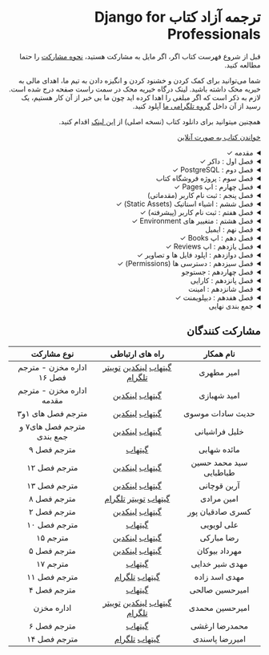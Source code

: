 <h1 dir="rtl"> ترجمه آزاد کتاب  Django for Professionals</h1>

<div dir="rtl">

قبل از شروع فهرست کتاب اگر، اگر مایل به مشارکت هستید، [نحوه مشارکت](https://github.com/mthri/dfp-persian/blob/main/CONTRIBUTING.md) را حتما مطالعه کنید.

شما می‌توانید برای کمک کردن و خشنود کردن و انگیزه دادن به تیم ما، اهدای مالی به خیریه محک داشته باشید.
لینک درگاه خیریه محک در سمت راست صفحه درج شده است. لازم به ذکر است که اگر مبلغی را اهدا کرده اید چون ما بی خبر از آن کار هستیم، یک رسید از آن داخل [گروه تلگرامی ما](https://t.me/dfp_farsi) آپلود کنید.

همچنین میتوانید برای دانلود کتاب (نسخه اصلی) از [این لینک](https://github.com/mthri/dfp-persian/raw/main/book/Django_for_Professionals_Production_websites_with_Python_and_Django.pdf) اقدام کنید.

[خواندن کتاب به صورت آنلاین](https://github.com/mthri/dfp-persian/blob/main/book/Django_for_Professionals_Production_websites_with_Python_and_Django.pdf)
  
<details>
  <summary>مقدمه &check;</summary>
  <br>
    
  - پیشنیاز ها &check;
  - ساختار کتاب &check;
  - آرایش کتاب &check;
  - ادیتور متن &check;
  - نتیجه گیری &check;
    
</details>
  
  
<details>
  <summary>فصل اول : داکر &check;</summary>
  <br>

  - داکر چیست &check;
  - تفاوت کانتینر ها و Virtual Environments &check;
  - نصب داکر &check;
  - Hello World با داکر &check;
  - Hello World با جنگو &check;
  - اپ pages &check;
  - تصاویر و کانتینر ها و میزبانی داکر &check;
  - گیت &check;
  - جمع بندی &check;

</details>

<details>
  <summary>فصل دوم : PostgreSQL &check;</summary>
  <br>
  
  - شروع به کار &check;
  - داکر &check; 
  - حالت تفکیک شده (Detached Mode) &check;
  - PostgreSQL &check;
  - تنظیمات &check;
  - Psycopg &check;
  - دیتابیس جدید &check;
  - گیت &check;
  - جمع بندی &check;
    
</details>

<details>
  <summary>فصل سوم : پروژه فروشگاه کتاب</summary>
  <br>
    
  - داکر &check;
  - PostgreSQL &check;
  - مدل کاربر شخصی سازی شده (Custom User Model) &check;
  - فرم های کاربر شخصی سازی شده (Custom User Forms) &check;
  - پنل ادمین کاربر شخصی سازی شده (Custom User Admin) &check;
  - سوپریوزر (Superuser) &check;
  - تست &check;
  - یونیت تست ها
  - گیت &check;
  - جمع بندی &check;
    
</details>

<details>
  <summary>فصل چهارم : اپ Pages &check;</summary>
  <br>
    
  - تمپلیت ها &check;
  - ٰViewها و URL ها &check;
  - تست ها &check;
  - تست کردن تمپلیت ها &check;
  - تست کردن HTML &check;
  - متد setUP &check;
  - Resolve &check;
  - گیت &check;
  - جمع بندی &check;
    
</details>
  
<details>
  <summary>فصل پنجم : ثبت نام کاربر (مقدماتی)</summary>
  <br>
    
  - اپ Auth
  - View ها و URL های اپ Auth
  - صفحه اصلی (Homepage)
  - سورس کد جنگو
  - لاگین کاربر
  - ریدارکت ها (Redirects)
  - لاگ اوت کاربر (Log Out)
  - ثبت نام کاربر
  - تست ها
  - setUpTestData()
  - گیت
  - جمع بندی
    
</details>
  
<details>
  <summary>فصل ششم : اشیاء استاتیک (Static Assets) &check;</summary>
  <br>
  
  - اپ staticfiles &check;
  - STATIC_URL &check;
  - STATICFILES_DIR &check;
  - STATIC_ROOT &check;
  - STATIC_FINDERS &check;
  - پوشه استاتیک (Static directory) &check;
  - تصاویر &check;
  - جاوا اسکریپت &check;
  - collectstatic &check;
  - بوت استرپ (Bootstrap) &check;
  - صفحه درباره ما (About Page) &check;
  - کار باDjango Crispy Forms &check;
  - تست ها &check;
  - گیت &check;
  - حمع بندی &check;
  
</details>
  
<details>
  <summary>فصل هفتم : ثبت نام کاربر (پیشرفته) &check;</summary>
  <br>
  
  - django-allauth &check;
  - AUTHENTICATION_BACKENDS &check;
  - EMAIL_BACKEND &check;
  - ACCOUNT_LOGOUT_REDIRECT &check;
  - URL ها &check;
  - تمپلیت ها &check;
  -  ورود کاربر (Log in) &check;
  - خروج کاربر (Log Out) &check;
  - ثبت نام کاربر (Sign Up) &check;
  - تنظیمات پنل ادمین &check;
  - ورود کاربر فقط با ایمیل (Email Only Login) &check;
  - تست ها &check;
  - احراز هویت با شبکه های اجتماعی &check;
  - گیت &check;
  - جمع بندی &check;
  
</details>
  
<details>
  <summary>فصل هشتم : متغییر های Environment &check;</summary>
  <br>
  
  - environs[django] &check;
  - SECRET_KEY &check;
  - DEBUG و ALLOWED_HOSTS &check;
  - DATABASES &check;
  - گیت &check;
  - جمع بندی &check;
  
</details>
  
<details>
  <summary>فصل نهم : ایمیل</summary>
  <br>
  
  - تایید ایمیل شخصی سازی شده &check;
  - صفحه تایید ایمیل 
  - تغییر و بازنشانی رمز
  - سرویس ایمیل در جنگو
  - گیت
  - جمع بندی
  
</details>
  
<details>
  <summary>فصل دهم : اپ Books &check;</summary>
  <br>
  
  - Model ها &check;
  - پنل ادمین &check;
  - URL ها &check;
  - View ها &check;
  - تمپلیت ها &check;
  - object_list &check;
  - صفحه جداگانه برای هر کتاب &check;
  - context_object_name &check;
  - get_absolute_url &check;
  - تفاوت Primary Keys با ID ها &check;
  - تفاوت Slug ها با UUID ها &check;
  - نوار پیمایش (Navbar) &check;
  - تست ها &check;
  - گیت &check;
  - جمع بندی &check;
    
</details>
  
<details>
  <summary>فصل یازدهم : اپ Reviews &check;</summary>
  <br>
  
  - Foreign Key ها &check;
  - مدل Review ها &check;
  - تنظیم ادمین پنل &check;
  - تمپلیت ها &check;
  - تست ها &check;
  - گیت &check;
  - جمع بندی &check;
  
</details>
  
<details>
  <summary>فصل دوازدهم : اپلود فایل ها و تصاویر &check;</summary>
  <br>
  
  - فایل های رسانه ای (Media Files) &check;
  - Model ها &check;
  - تنظیم پنل ادمین &check; 
  - تمپلیت ها &check;
  - قدم های فراتر &check;
  - گیت &check;
  - جمع بندی &check;
  
</details>

<details>
  <summary>فصل سیزدهم : دسترسی ها (Permissions) &check;</summary>
  <br>
  
  - فقط کاربر های وارد شده مجازند (Logged-In Users Only) &check;
  - دسترسی ها &check;
  - دسترسی های شخصی سازی شده (Custom Permissions) &check;
  - دسترسی های کاربر &check;
  - PermissionRequiredMixin &check;
  - گروه ها و UserPassesTestMixin &check;
  - تست ها &check;
  - گیت &check;
  - جمع بندی &check;
    
</details>
  
<details>
  <summary>فصل چهاردهم : جستوجو</summary>
  <br>
  
  - صفحه نتایج جستوجو
  - فیلتر های مقدماتی (Basic Filtering)
  - اشیاء Q (Q Objects)
  - Form ها
  - Form جستوجو
  - گیت
  - جمع بندی
    
</details>
  
<details>
  <summary>فصل پانزدهم : کارایی</summary>
  <br>
  
  - django-debug-toolbar &check;
  - آنالیز صفحه ها 
  - select_related و prefetch_related
  - کشینگ (Caching)
  - ایندکس ها (Indexes)
  - django-extensions
  - فرانت اند و متعلقات آن
  - گیت
  - جمع بندی
    
</details>
  
<details>
  <summary>فصل شانزدهم : امینت</summary>
  <br>
  
  - مهندسی اجتماعی (Social Engineering) &check;
  - آپدیت های جنگو &check;
  - چک لیست های دیپلویمنت (Deployment Checklist) &check;
  - docker-compose-prod.yml &check;
  - DEBUG
  - پیش فرض ها (Defaults)
  - SECRET_KEY
  - امنیت وب &check;
  - تزریق SQL (SQL injection) &check;
  - تزریق اسکریپت از طریق وبگاه (XSS) &check;
  - جعل درخواست میان وبگاهی (CSRF) &check;
  - مقابله با کلیک دزدی (Clickjacking Protection) &check;
  - HTTPS/SSL &check;
  - انتقال اکیدا ایمن HTTP (HSTS) &check;
  - ایمن کردن کوکی ها  &check;
  - ارتقا امنیت ادمین (Admin Hardening) &check;
  - گیت &check;
  - جمع بندی &check;
    
</details>
  
  
<details>
  <summary>فصل هفدهم : دیپلویمنت &check;</summary>
  <br>
  
  -  تفاوت PasS و IasS &check;
  - WhiteNoise &check;
  - فایل های رسانه ای (Media Files) &check;
  - Gunicorn &check;
  - Heroku &check;
  - دیپلویمنت با داکر &check;
  - heroku.yml &check;
  - دیپلوی Heroku &check;
  - SECURE_PROXY_SSL_HEADER &check;
  - لاگ های Heroku &check;
  - افزونه های Heroku &check;
  - جمع بندی &check;
  
</details>
  
<details>
  <summary>جمع بندی نهایی</summary>
  <br>
  
  - منابع یادگیری بیشتر
  - بازخورد ها
  
</details>

</div>
  
<h2 dir="rtl">
مشارکت کنندگان
</h2>

<div dir="rtl">
  
|نام همکار|راه های ارتباطی|نوع مشارکت
|:-:|:-:|:-:|
|امیر مطهری|[گیتهاب](https://github.com/mthri) [لینکدین](https://www.linkedin.com/in/amir-motahari-963689138/) [توییتر](https://twitter.com/a_mthri) [تلگرام](https://t.me/a_motahari)|اداره مخزن - مترجم فصل ۱۶|
|امید شهبازی|[گیتهاب](https://github.com/themaximalist) [لینکدین](https://linkedin.com/in/omid-shahbazi-76635b21b)| اداره مخزن - مترجم مقدمه|
|حدیث سادات موسوی|[گیتهاب](https://github.com/cemusavi) [لینکدین](https://linkedin.com/in/hadis-sadat-mousavi-178108219)|مترجم فصل های ۱و۳|
|خلیل فراشیانی|[گیتهاب](https://github.com/khalil-farashiani) [لینکدین](https://linkedin.com/in/khalil-farashiani-36393b21a)|مترجم فصل های۷ و جمع بندی|
|مائده شهابی|[گیتهاب](https://github.com/mashahabi15)|مترجم فصل ۹|
|سید محمد حسین طباطبایی|[گیتهاب](https://github.com/smhtbtb) [لینکدین](https://linkedin.com/in/mohammad-hosein-tabatabaei)|مترجم فصل ۱۲|
|آرین قوچانی|[گیتهاب](https://github.com/arianghoochani) [لینکدین](https://linkedin.com/in/arian-ghoochani-690980168)|مترجم فصل ۱۳|
|امین مرادی|[گیتهاب](https://github.com/aminmoradim) [توییتر](https://twitter.com/amin_moradim) [تلگرام](https://t.me/amin_moradim)|مترجم فصل ۸ |
|کسری صادقیان پور|[گیتهاب](https://github.com/Kasra1377) [لینکدین](https://linkedin.com/in/kasra-sadeghian-pour-87a928204)|مترجم فصل ۲|
|علی لویویی|[گیتهاب](https://github.com/aliloloee)|مترجم فصل ۱۰|
|رضا مبارکی|[گیتهاب](https://github.com/MrRezoo) [لینکدین](https://www.linkedin.com/in/mrrezoo/) |مترجم ۱۵|
|مهرداد بیوکان|[گیتهاب](https://github.com/mehrdadbn9) [لینکدین](https://linkedin.com/in/mehrdad-biukian-naeini)|مترجم فصل ۵|
|مهدی شیر خدایی|[گیتهاب](https://github.com/Mimshimzim)|مترجم ۱۷|
|مهدی اسد زاده|[گیتهاب](https://github.com/mahdi-asadzadeh) [تلگرام](https://t.me/mahdi_asadzadeh)|مترجم فصل ۱۱|
|امیرحسین صالحی|[گیتهاب](https://github.com/Amir796-hash)|مترجم فصل ۴|
|امیرحسین محمدی|[گیتهاب](https://github.com/BlackIQ) [لینکدین](https://linkedin.com/in/amirhosseinmohammadi) [توییتر](https://twitter.com/GNU_Amir)  [تلگرام](https://t.me/BlackIQ)| اداره مخزن|
|محمدرضا ارغشی|[گیتهاب](https://github.com/phpreza)|مترجم فصل ۶| 
|امیررضا پاسندی|[گیتهاب](https://github.com/amirpsd) [تلگرام](https://t.me/amir_psd2)|مترجم فصل ۱۴| 
  
</div>

